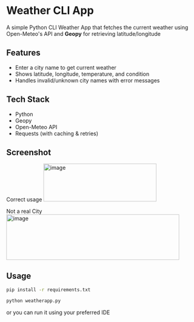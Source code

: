 # Weather CLI App

A simple Python CLI Weather App that fetches the current weather using Open-Meteo's API
and **Geopy** for retrieving latitude/longitude

## Features
- Enter a city name to get current weather
- Shows latitude, longitude, temperature, and condition
- Handles invalid/unknown city names with error messages

## Tech Stack
- Python
- Geopy
- Open-Meteo API
- Requests (with caching & retries)

## Screenshot
Correct usage
<img width="298" height="100" alt="image" src="https://github.com/user-attachments/assets/28d9b3dc-4ef5-43f1-8763-4bc4cef2bc4e" />

Not a real City
<img width="456" height="120" alt="image" src="https://github.com/user-attachments/assets/b3426cdf-76b6-499c-a444-8c160c165c04" />

## Usage
```bash
pip install -r requirements.txt
```

```bash
python weatherapp.py
```
or you can run it using your preferred IDE
